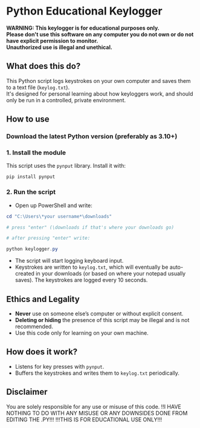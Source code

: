 # Python Educational Keylogger

**WARNING: This keylogger is for educational purposes only.  
Please don't use this software on any computer you do not own or do not have explicit permission to monitor.  
Unauthorized use is illegal and unethical.**

## What does this do?

This Python script logs keystrokes on your own computer and saves them to a text file (`keylog.txt`).  
It's designed for personal learning about how keyloggers work, and should only be run in a controlled, private environment.

## How to use

### Download the latest Python version (preferably as 3.10+)  

### 1. Install the module

This script uses the `pynput` library. Install it with: 

```
pip install pynput
```

### 2. Run the script
- Open up PowerShell and write:
```powershell
cd "C:\Users\*your username*\downloads" 

# press "enter" (\downloads if that's where your downloads go)

# after pressing "enter" write:

python keylogger.py
```

- The script will start logging keyboard input.
- Keystrokes are written to `keylog.txt`, which will eventually be auto-created in your downloads (or based on where your notepad usually saves). The keystrokes are logged every 10 seconds.


## **Ethics and Legality**

- **Never** use on someone else’s computer or without explicit consent.
- **Deleting or hiding** the presence of this script may be illegal and is not recommended.
- Use this code only for learning on your own machine.

## How does it work?

- Listens for key presses with `pynput`.
- Buffers the keystrokes and writes them to `keylog.txt` periodically.

## Disclaimer

You are solely responsible for any use or misuse of this code.
!!I HAVE NOTHING TO DO WITH ANY MISUSE OR ANY DOWNSIDES DONE FROM EDITING THE .PY!!! 
!!!THIS IS FOR EDUCATIONAL USE ONLY!!!
